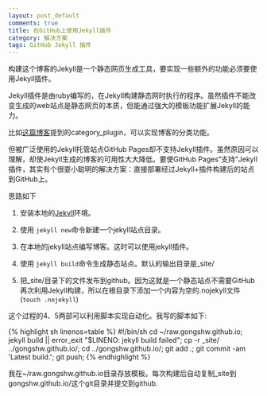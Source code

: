 ```yaml
---
layout: post_default
comments: true
title: 在GitHub上使用Jekyll插件
category: 解决方案
tags: GitHub Jekyll 插件
---
```

构建这个博客的Jekyll是一个静态网页生成工具，要实现一些额外的功能必须要使用Jekyll插件。

Jekyll插件是由ruby编写的，在Jekyll构建静态网时执行的程序。虽然插件不能改变生成的web站点是静态网页的本质，但能通过强大的模板功能扩展Jekyll的能力。

比如[这篇博客](http://pizn.github.io/2012/02/23/use-category-plugin-for-jekyll-blog.html)提到的category_plugin，可以实现博客的分类功能。

但被广泛使用的Jekyll托管站点GitHub Pages却不支持Jekyll插件。虽然原因可以理解，却使Jekyll生成的博客的可用性大大降低。要使GitHub Pages“支持”Jekyll插件，其实有个很耍小聪明的解决方案：直接部署经过Jekyll+插件构建后的站点到GitHub上。

思路如下
  
  1. 安装本地的[Jekyll](http://jekyllrb.com/)环境。
  
  2. 使用 `jekyll new`命令新建一个jekyll站点目录。
  
  3. 在本地的jekyll站点编写博客。这时可以使用jekyll插件。
  
  4. 使用 `jekyll build`命令生成静态站点。默认的输出目录是_site/
  
  5. 把_site/目录下的文件发布到github。因为这就是一个静态站点不需要GitHub再次利用Jekyll构建，所以在根目录下添加一个内容为空的.nojekyll文件(`touch .nojekyll`)
  
这个过程的4、5两部可以利用脚本实现自动化。我写的脚本如下:

{% highlight sh linenos=table %}
#!/bin/sh
cd ~/raw.gongshw.github.io; 
jekyll build || error_exit "$LINENO: jekyll build failed";
cp -r _site/ ../gongshw.github.io/;
cd ../gongshw.github.io/;
git add .;
git commit -am 'Latest build.';
git push;
{% endhighlight %}

我在~/raw.gongshw.github.io目录存放模板。每次构建后自动复制_site到gongshw.github.io/这个git目录并提交到github.
